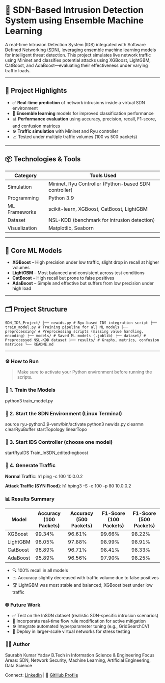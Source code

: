 # 🔐 SDN-Based Intrusion Detection System using Ensemble Machine Learning

A real-time Intrusion Detection System (IDS) integrated with Software Defined Networking (SDN), leveraging ensemble machine learning models for intelligent threat detection. This project simulates live network traffic using Mininet and classifies potential attacks using XGBoost, LightGBM, CatBoost, and AdaBoost—evaluating their effectiveness under varying traffic loads.

---

## 🚀 Project Highlights

- ✅ **Real-time prediction** of network intrusions inside a virtual SDN environment
- 🧠 **Ensemble learning** models for improved classification performance
- 📊 **Performance evaluation** using accuracy, precision, recall, F1-score, and confusion matrices
- ⚙️ **Traffic simulation** with Mininet and Ryu controller
- 📈 Tested under multiple traffic volumes (100 vs 500 packets)

---

## 📦 Technologies & Tools

| Category          | Tools Used                                             |
|-------------------|--------------------------------------------------------|
| Simulation        | Mininet, Ryu Controller (Python-based SDN controller)  |
| Programming       | Python 3.9                                             |
| ML Frameworks     | scikit-learn, XGBoost, CatBoost, LightGBM              |
| Dataset           | NSL-KDD (benchmark for intrusion detection)            |
| Visualization     | Matplotlib, Seaborn                                    |

---

## 🧠 Core ML Models

- **XGBoost** – High precision under low traffic, slight drop in recall at higher volumes  
- **LightGBM** – Most balanced and consistent across test conditions  
- **CatBoost** – High recall but prone to false positives  
- **AdaBoost** – Simple and effective but suffers from low precision under high load

---

## 🗂️ Project Structure
``` SDN_IDS_Project/ ├── newids.py # Ryu-based IDS integration script ├── train_model.py # Training pipeline for all ML models ├── preprocessing/ # Preprocessing scripts (missing value handling, encoding) ├── models/ # Saved ML models (.joblib) ├── dataset/ # Preprocessed NSL-KDD dataset ├── results/ # Graphs, metrics, confusion matrices └── README.md ```

---

### ⚙️ How to Run

> Make sure to activate your Python environment before running the scripts.

### 🧪 1. Train the Models
python3 train_model.py

### 🧠 2. Start the SDN Environment (Linux Terminal)
source ryu-python3.9-venv/bin/activate
python3 newids.py
clearmn
clearRyuBuffer
startTopology linearTopo

### 📡 3. Start IDS Controller (choose one model)
startRyuIDS Train_InSDN_edited-xgboost

### 🔄 4. Generate Traffic
**Normal Traffi**c:
h1 ping -c 100 10.0.0.2

**Attack Traffic (SYN Flood)**:
h1 hping3 -S -c 100 -p 80 10.0.0.2

### 📊 Results Summary
| Model     | Accuracy (100 Packets) | Accuracy (500 Packets) | F1-Score (100 Packets) | F1-Score (500 Packets) |
|-----------|------------------------|-------------------------|-------------------------|-------------------------|
| XGBoost   | 99.34%                 | 96.61%                  | 99.66%                  | 98.22%                  |
| LightGBM  | 98.05%                 | 97.88%                  | 98.99%                  | 98.91%                  |
| CatBoost  | 96.89%                 | 96.71%                  | 98.41%                  | 98.33%                  |
| AdaBoost  | 95.89%                 | 96.56%                  | 97.90%                  | 98.25%                  |


- 🔍 100% recall in all models
- 📉 Accuracy slightly decreased with traffic volume due to false positives
- 🏆 LightGBM was most stable and balanced; XGBoost best under low traffic

### 🌐 Future Work
- ✅ Test on the InSDN dataset (realistic SDN-specific intrusion scenarios)
- 🧪 Incorporate real-time flow rule modification for active mitigation
- ⚙️ Integrate automated hyperparameter tuning (e.g., GridSearchCV)
- 📡 Deploy in larger-scale virtual networks for stress testing

### 🙋‍♂️ Author
Saurabh Kumar Yadav
B.Tech in Information Science & Engineering
Focus Areas: SDN, Network Security, Machine Learning, Artificial Engineering, Data Science

Connect: [LinkedIn](https://www.linkedin.com/in/saurabh-kumar-yadav-201026255/) | 🔗 [GitHub Profile](https://github.com/Saurabh-Yadav31)

